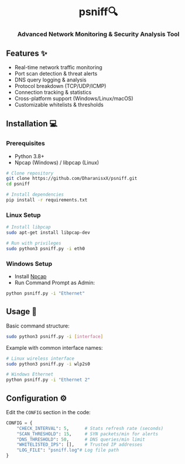 <!-- BANNER IMAGE -->
<!-- Replace URL with your actual banner image -->
<div align="center">


  <h1>psniff🔍</h1>
  <h3>Advanced Network Monitoring & Security Analysis Tool</h3>
</div>


## Features ✨
- Real-time network traffic monitoring
- Port scan detection & threat alerts
- DNS query logging & analysis
- Protocol breakdown (TCP/UDP/ICMP)
- Connection tracking & statistics
- Cross-platform support (Windows/Linux/macOS)
- Customizable whitelists & thresholds

## Installation 💻

### Prerequisites
- Python 3.8+
- Npcap (Windows) / libpcap (Linux)

```bash
# Clone repository
git clone https://github.com/DharanisxX/psniff.git
cd psniff

# Install dependencies
pip install -r requirements.txt
```

### Linux Setup
```bash
# Install libpcap
sudo apt-get install libpcap-dev

# Run with privileges
sudo python3 psniff.py -i eth0
```

### Windows Setup

- Install [Npcap](https://npcap.com)
- Run Command Prompt as Admin:

```cmd
python psniff.py -i "Ethernet"
```

## Usage 🚀

Basic command structure:
```bash
sudo python3 psniff.py -i [interface]
```
Example with common interface names:
```bash
# Linux wireless interface
sudo python3 psniff.py -i wlp2s0

# Windows Ethernet
python psniff.py -i "Ethernet 2"
```

## Configuration ⚙️

Edit the `CONFIG` section in the code:
```python
CONFIG = {
    "CHECK_INTERVAL": 5,      # Stats refresh rate (seconds)
    "SCAN_THRESHOLD": 15,     # SYN packets/min for alerts
    "DNS_THRESHOLD": 50,      # DNS queries/min limit
    "WHITELISTED_IPS": [],    # Trusted IP addresses
    "LOG_FILE": "psniff.log"# Log file path
}
```
